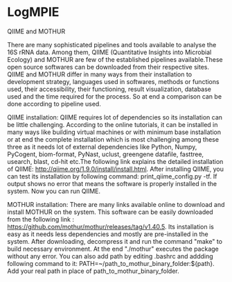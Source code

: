 # LogMPIE
QIIME and MOTHUR

There are many sophisticated pipelines and tools available to analyse the 16S rRNA data. Among them, QIIME (Quantitative Insights into Microbial Ecology) and MOTHUR are few of the established pipelines available.These open source softwares can be downloaded from their respective sites. QIIME and MOTHUR differ in many ways from their installation to development strategy, languages used in softwares, methods or functions used, their accessibility, their functioning, result visualization, database used and the time required for the process. So at end a comparison can be done according to pipeline used.

QIIME installation:
QIIME requires lot of dependencies so its installation can be little challenging. According to the online tutorials, it can be installed in many ways like building virtual machines or with minimum base installation or at end the complete installation which is most challenging among these three as it needs lot of external dependencies like Python, Numpy, PyCogent, biom-format, PyNast, uclust, greengene datafile, fasttree, usearch, blast, cd-hit etc.The following link explains the detailed installation of QIIME:
http://qiime.org/1.9.0/install/install.html. 
After installing QIIME, you can test its installation by following command: print_qiime_config.py -tf. If output shows no error that means the software is properly installed in the system. Now you can run QIIME. 

MOTHUR installation:
There are many links available online to download and install MOTHUR on the system. This software can be easily downloaded from the following link : https://github.com/mothur/mothur/releases/tag/v1.40.5. Its installation is easy as it needs less dependencies and mostly are pre-installed in the system. After downloading, decompress it and run the command "make" to build necessary environment. At the end "./mothur" executes the package without any error. You can also add path by editing .bashrc and addding following command to it: PATH=~/path_to_mothur_binary_folder:${path}. Add your real path in place of path_to_mothur_binary_folder.


